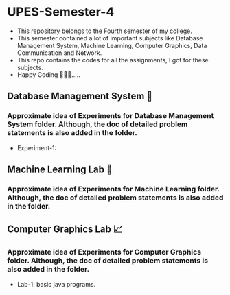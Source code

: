 # UPES-Semester-4
- This repository belongs to the Fourth semester of my college.
- This semester contained a lot of important subjects like Database Management System, Machine Learning, Computer Graphics, Data Communication and Network.
- This repo contains the codes for all the assignments, I got for these subjects.
- Happy Coding 🧑🏻‍💻.....


## Database Management System 📅
### Approximate idea of Experiments for Database Management System folder. Although, the doc of detailed problem statements is also added in the folder.
- Experiment-1: 


## Machine Learning Lab 🤖
### Approximate idea of Experiments for Machine Learning folder. Although, the doc of detailed problem statements is also added in the folder.





## Computer Graphics Lab 📈 
### Approximate idea of Experiments for Computer Graphics folder. Although, the doc of detailed problem statements is also added in the folder.

- Lab-1: basic java programs.



